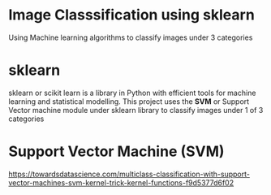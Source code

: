 # Image Classsification using sklearn
Using Machine learning algorithms to classify images under 3 categories

# sklearn
sklearn or scikit learn is a library in Python with efficient tools for machine learning and statistical modelling.
This project uses the **SVM** or Support Vector machine module under sklearn library to classify images under 1 of 3 categories

# Support Vector Machine (SVM)
https://towardsdatascience.com/multiclass-classification-with-support-vector-machines-svm-kernel-trick-kernel-functions-f9d5377d6f02
